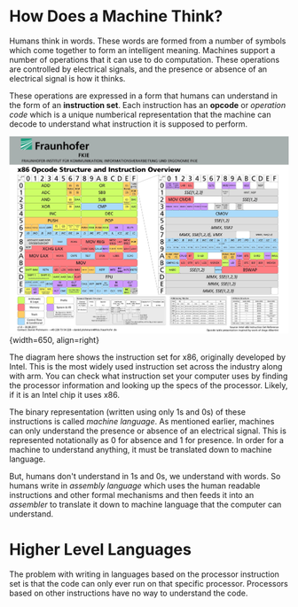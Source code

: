 # How Does a Machine Think?

Humans think in words.  These words are formed from a number of symbols which come together to
form an intelligent meaning.  Machines support a number of operations that it can use to do computation.
These operations are controlled by electrical signals, and the presence or absence of an electrical
signal is how it thinks.

These operations are expressed in a form that humans can understand in the form of an **instruction set**.
Each instruction has an **opcode** or *operation code* which is a unique numberical representation that the machine can decode to 
understand what instruction it is supposed to perform.  

![x86 Opcode Reference](../../resources/opcodes-x86.jpg){width=650, align=right}

The diagram here shows the instruction set for x86, originally developed by Intel.
This is the most widely used instruction set across the industry along with arm.  You can
check what instruction set your computer uses by finding the processor information and
looking up the specs of the processor.  Likely, if it is an Intel chip it uses x86.

The binary representation (written using only 1s and 0s) of these instructions is called *machine language*.  As mentioned
earlier, machines can only understand the presence or absence of an electrical signal.
This is represented notationally as 0 for absence and 1 for presence.  In order for a machine
to understand anything, it must be translated down to machine language.

But, humans don't understand in 1s and 0s, we understand with words.  So humans write in
*assembly language* which uses the human readable instructions and other formal mechanisms
and then feeds it into an *assembler* to translate it down to machine language that the computer can understand.

# Higher Level Languages

The problem with writing in languages based on the processor instruction set is that the code can only ever
run on that specific processor.  Processors based on other instructions have no way to understand the code.




